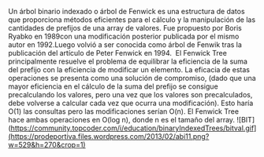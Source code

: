 Un árbol binario indexado o árbol de Fenwick es una estructura de datos que proporciona métodos eficientes para el cálculo y la manipulación de las cantidades de prefijos de una array de valores. Fue propuesto por Boris Ryabko en 1989​con una modificación posterior publicada por el mismo autor en 1992.​Luego volvió a ser conocida como árbol de Fenwik tras la publicación del artículo de Peter Fenwick en 1994. ​ El Fenwick Tree principalmente resuelve el problema de equilibrar la eficiencia de la suma del prefijo con la eficiencia de modificar un elemento. La eficacia de estas operaciones se presenta como una solución de compromiso, (dado que una mayor eficiencia en el cálculo de la suma del prefijo se consigue precalculando los valores, pero una vez que los valores son precalculados, debe volverse a calcular cada vez que ocurra una modificación). Esto haría O(1) las consultas pero las modificaciones serían O(n). El Fenwick Tree hace ambas operaciones en O(log n), donde n es el tamaño del array.
![BIT](https://community.topcoder.com/i/education/binaryIndexedTrees/bitval.gif](https://prodeportiva.files.wordpress.com/2013/02/abi11.png?w=529&h=270&crop=1)
